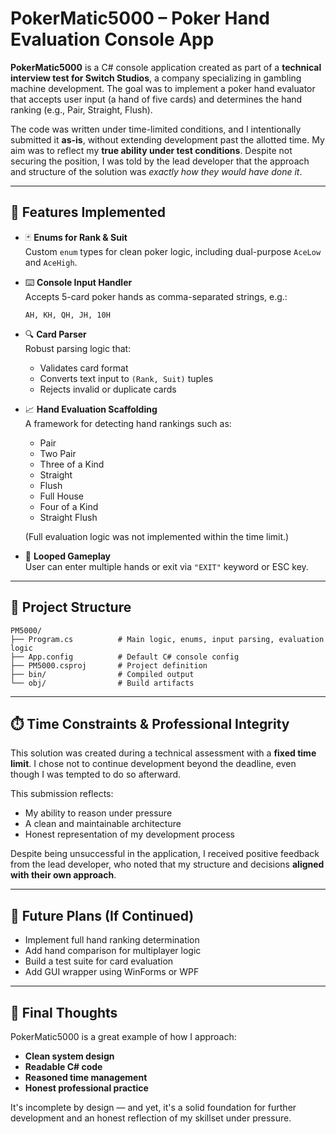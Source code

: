 
# PokerMatic5000 – Poker Hand Evaluation Console App

**PokerMatic5000** is a C# console application created as part of a **technical interview test for Switch Studios**, a company specializing in gambling machine development. The goal was to implement a poker hand evaluator that accepts user input (a hand of five cards) and determines the hand ranking (e.g., Pair, Straight, Flush).

The code was written under time-limited conditions, and I intentionally submitted it **as-is**, without extending development past the allotted time. My aim was to reflect my **true ability under test conditions**. Despite not securing the position, I was told by the lead developer that the approach and structure of the solution was *exactly how they would have done it*.

---

## 🧠 Features Implemented

- 🃏 **Enums for Rank & Suit**  
  Custom `enum` types for clean poker logic, including dual-purpose `AceLow` and `AceHigh`.

- ⌨️ **Console Input Handler**  
  Accepts 5-card poker hands as comma-separated strings, e.g.:
  ```
  AH, KH, QH, JH, 10H
  ```

- 🔍 **Card Parser**  
  Robust parsing logic that:
  - Validates card format
  - Converts text input to `(Rank, Suit)` tuples
  - Rejects invalid or duplicate cards

- 📈 **Hand Evaluation Scaffolding**  
  A framework for detecting hand rankings such as:
  - Pair
  - Two Pair
  - Three of a Kind
  - Straight
  - Flush
  - Full House
  - Four of a Kind
  - Straight Flush

  (Full evaluation logic was not implemented within the time limit.)

- 🔄 **Looped Gameplay**  
  User can enter multiple hands or exit via `"EXIT"` keyword or ESC key.

---

## 📁 Project Structure

```
PM5000/
├── Program.cs          # Main logic, enums, input parsing, evaluation logic
├── App.config          # Default C# console config
├── PM5000.csproj       # Project definition
├── bin/                # Compiled output
└── obj/                # Build artifacts
```

---

## ⏱️ Time Constraints & Professional Integrity

This solution was created during a technical assessment with a **fixed time limit**. I chose not to continue development beyond the deadline, even though I was tempted to do so afterward.

This submission reflects:
- My ability to reason under pressure
- A clean and maintainable architecture
- Honest representation of my development process

Despite being unsuccessful in the application, I received positive feedback from the lead developer, who noted that my structure and decisions **aligned with their own approach**.

---

## 🧪 Future Plans (If Continued)

- Implement full hand ranking determination
- Add hand comparison for multiplayer logic
- Build a test suite for card evaluation
- Add GUI wrapper using WinForms or WPF

---

## 🙌 Final Thoughts

PokerMatic5000 is a great example of how I approach:
- **Clean system design**
- **Readable C# code**
- **Reasoned time management**
- **Honest professional practice**

It's incomplete by design — and yet, it's a solid foundation for further development and an honest reflection of my skillset under pressure.
